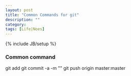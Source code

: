 ```yaml
---
layout: post
title: "Common Commands for git"
description: ""
category:
tags: [Life|Noes]
---
```

{% include JB/setup %}

### Common command

git add <file>
git commit -a -m "<message>"
git push origin master:master
